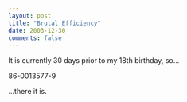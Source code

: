 ```yaml
---
layout: post
title: "Brutal Efficiency"
date: 2003-12-30
comments: false
---
```

It is currently 30 days prior to my 18th birthday, so...




86-0013577-9




...there it is.
